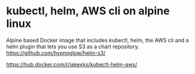 # kubectl, helm, AWS cli on alpine linux

Alpine based Docker image that includes kubectl, helm, the AWS cli and
a helm plugin that lets you use S3 as a chart repository.
https://github.com/hypnoglow/helm-s3/

https://hub.docker.com/r/jakexks/kubectl-helm-aws/

